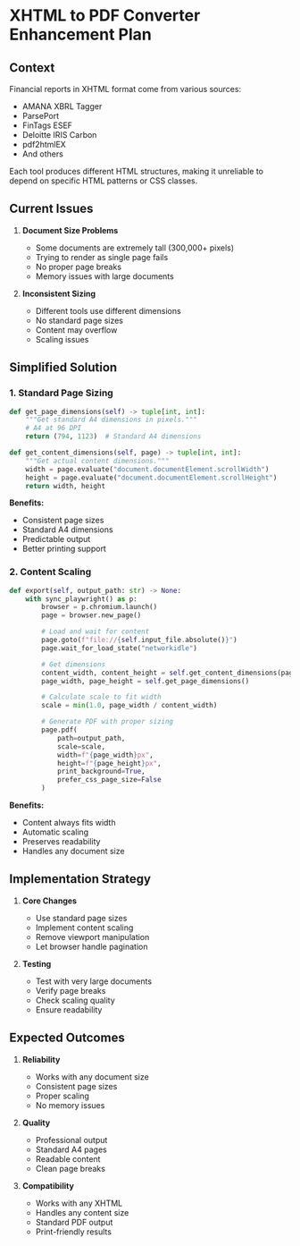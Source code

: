 # XHTML to PDF Converter Enhancement Plan

## Context

Financial reports in XHTML format come from various sources:
- AMANA XBRL Tagger
- ParsePort
- FinTags ESEF
- Deloitte IRIS Carbon
- pdf2htmlEX
- And others

Each tool produces different HTML structures, making it unreliable to depend on specific HTML patterns or CSS classes.

## Current Issues

1. **Document Size Problems**
   - Some documents are extremely tall (300,000+ pixels)
   - Trying to render as single page fails
   - No proper page breaks
   - Memory issues with large documents

2. **Inconsistent Sizing**
   - Different tools use different dimensions
   - No standard page sizes
   - Content may overflow
   - Scaling issues

## Simplified Solution

### 1. Standard Page Sizing

```python
def get_page_dimensions(self) -> tuple[int, int]:
    """Get standard A4 dimensions in pixels."""
    # A4 at 96 DPI
    return (794, 1123)  # Standard A4 dimensions

def get_content_dimensions(self, page) -> tuple[int, int]:
    """Get actual content dimensions."""
    width = page.evaluate("document.documentElement.scrollWidth")
    height = page.evaluate("document.documentElement.scrollHeight")
    return width, height
```

**Benefits:**
- Consistent page sizes
- Standard A4 dimensions
- Predictable output
- Better printing support

### 2. Content Scaling

```python
def export(self, output_path: str) -> None:
    with sync_playwright() as p:
        browser = p.chromium.launch()
        page = browser.new_page()

        # Load and wait for content
        page.goto(f"file://{self.input_file.absolute()}")
        page.wait_for_load_state("networkidle")

        # Get dimensions
        content_width, content_height = self.get_content_dimensions(page)
        page_width, page_height = self.get_page_dimensions()

        # Calculate scale to fit width
        scale = min(1.0, page_width / content_width)

        # Generate PDF with proper sizing
        page.pdf(
            path=output_path,
            scale=scale,
            width=f"{page_width}px",
            height=f"{page_height}px",
            print_background=True,
            prefer_css_page_size=False
        )
```

**Benefits:**
- Content always fits width
- Automatic scaling
- Preserves readability
- Handles any document size

## Implementation Strategy

1. **Core Changes**
   - Use standard page sizes
   - Implement content scaling
   - Remove viewport manipulation
   - Let browser handle pagination

2. **Testing**
   - Test with very large documents
   - Verify page breaks
   - Check scaling quality
   - Ensure readability

## Expected Outcomes

1. **Reliability**
   - Works with any document size
   - Consistent page sizes
   - Proper scaling
   - No memory issues

2. **Quality**
   - Professional output
   - Standard A4 pages
   - Readable content
   - Clean page breaks

3. **Compatibility**
   - Works with any XHTML
   - Handles any content size
   - Standard PDF output
   - Print-friendly results
